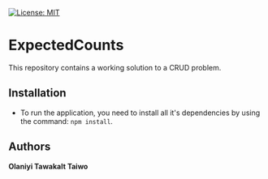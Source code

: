 [![License: MIT](https://img.shields.io/badge/License-MIT-yellow.svg)](https://opensource.org/licenses/MIT)

# ExpectedCounts
This repository contains a working solution to a CRUD problem.

## Installation
- To run the application, you need to install all it's dependencies by using the command: `npm install`.

## Authors
**Olaniyi Tawakalt Taiwo** 
